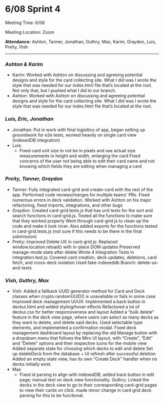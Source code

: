# 6/08 Sprint 4

Meeting Time: 6/08

Meeting Location: Zoom

**Attendance:**
Ashton, Tanner, Jonathan, Guthry, Max, Karim, Graydon, Luis, Preity, Vish

---

### _Ashton & Karim_

- Karim: Worked with Ashton on discussing and agreeing potential designs and style for the card collecting site. What I did was I wrote the style that was needed for our index.html file that’s located at the root. Not only that, but I pushed what I did to our branch.
- Ashton: Worked with Ashton on discussing and agreeing potential designs and style for the card collecting site. What I did was I wrote the style that was needed for our index.html file that’s located at the root.

### _Luis, Eric, Jonathan_

- Jonathan: Put in work with final logisitics of app, began setting up groundwork for e2e tests, worked heavily on single card view (indexedDB integration)
- Luis:
  - Fixed card unit size to not be in pixels and use actual size measurements in height and width, enlarging the card
    Fixed concerns of the user not being able to edit their card name and not knowing which fields they are editing when managing a card

### _Preity, Tanner, Graydon_

- Tanner: Fully integrated card-grid and create-card with the rest of the app. Performed code reviews/merges for multiple teams' PRs. Fixed numerous errors in deck validation. Worked with Ashton on his major refactoring, fixed imports, integrations, and other bugs
- Graydon: Created card-grid.tests.js that has unit tests for the sort and search functions in card-grid.js. Tested all the functions to make sure that they worked properly
  Went through card-grid.js to clean up the code and make it look nicer. Also added exports for the functions tested in card-grid.tests.js (not sure if this needs to be there in the final submission)
- Preity: Improved Delete UX in card-grid.js:
  Replaced window.location.reload() with in-place DOM updates
  Preserved manage-mode state after delete
  Wrote 4 Integration Tests in integration.test.js:
  Covered card creation, deck updates, deletions, card fetch, and cross-deck isolation
  Used fake-indexeddb
  Branch: delete-ux-and-tests

### _Vish, Guthry, Max_

- Vish:
  Added a fallback UUID generator method for Card and Deck classes when crypto.randomUUID() is unavailable or fails in some case
  Improved deck management UI/UX:
  Implemented a back button in deckui.html and added styling/hover effects
  Refactored a lot of deckui.css for better responsiveness and layout
  Added a “bulk delete” feature in the deck view page, where users can select as many decks as they want to delete, and delete said decks. Used selectable <deck-display> type elements, and implemented a confirmation modal.
  Fixed deck management dashboard layout by replacing the old Manage button with a dropdown menu that follows the Miro UI layout, with “Create”, “Edit” and “Delete” options and their respective icons for the mobile view
  Added separate state for choosing which decks to edit and delete
  Set up deleteDeck from the database + UI refresh after successful deletion
  Added an empty state view, has its own “Create Deck” handler when no decks initially exist.
- Max
  - Fixed id parsing to align with indexedDB; added back button in edit page; manual test on deck view functionality.
    Guthry: Linked the decks in the deck view to go to their corresponding card-grid pages to view their cards on click. made minor change in card grid deck parsing for this to be functional.
